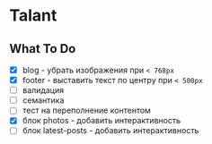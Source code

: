 # Talant

##  What To Do

- [x] blog - убрать изображения при `< 768px`
- [x] footer - выставить текст по центру при `< 500px`
- [ ] валидация
- [ ] семантика
- [ ] тест на переполнение контентом
- [x] блок photos - добавить интерактивность
- [ ] блок latest-posts - добавить интерактивность

